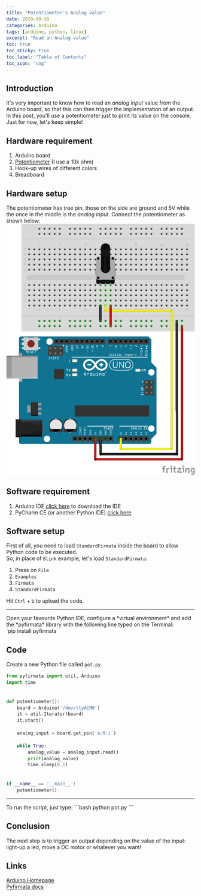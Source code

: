 ```yaml
---
title: "Potentiometer's Analog value"
date: 2020-09-30
categories: Arduino
tags: [arduino, python, linux]
excerpt: "Read an Analog value"
toc: true
toc_sticky: true
toc_label: "Table of Contents"
toc_icon: "cog"
---
```


## Introduction
It's very important to know how to read an *analog input* value from the Arduino board, so that this can then trigger the implementation of an output.<br>
In this post, you'll use a potentiometer just to print its value on the console.<br>
Just for now, let's keep simple!
<!-- In the next post you'll use the potentiometer to light-up a green led when the value is 1 and a red led when the value is 0. -->

## Hardware requirement
1. Arduino board
2. [Potentiometer](https://www.arduino.cc/en/tutorial/potentiometer) (I use a 10k ohm)
3. Hook-up wires of different colors
4. Breadboard

## Hardware setup
The potentiometer has tree pin, those on the side are ground and 5V while the once in the middle is the *analog input*. Connect the potentiometer as shown below:<br>
![Potentiometer Setup](/assets/images/posts/arduino/pot_1.png)

## Software requirement
1. Arduino IDE
   [click here](https://www.arduino.cc/en/Main/Software) to download the IDE
2. PyCharm CE (or another Python IDE)
   [click here](https://www.jetbrains.com/pycharm/)

## Software setup
First of all, you need to load `StandardFirmata` inside the board to allow Python code to be executed.<br>
So, in place of `Blink` example, let's load `StandardFirmata`:
1. Press on `File`
2. `Examples`
3. `Firmata`
4. `StandardFirmata`

Hit `Ctrl` + `U` to upload the code.
<hr>
Open your favourite Python IDE, configure a *virtual environment* and add the *pyfirmata* library with the following line typed on the Terminal:<br>
`pip install pyfirmata`

## Code
Create a new Python file called `pot.py`
```python
from pyfirmata import util, Arduino
import time


def potentiometer():
    board = Arduino('/dev/ttyACM0')
    it = util.Iterator(board)
    it.start()

    analog_input = board.get_pin('a:0:i')

    while True:
        analog_value = analog_input.read()
        print(analog_value)
        time.sleep(0.1)


if __name__ == '__main__':
    potentiometer()

```

<hr>
To run the script, just type:
```bash
python pot.py
```

## Conclusion
The next step is to trigger an output depending on the value of the input: light-up a led, move a DC motor or whatever you want!

## Links
[Arduino Homepage](https://www.arduino.cc/)<br>
[Pyfirmata docs](https://pyfirmata.readthedocs.io/en/latest/)<br>